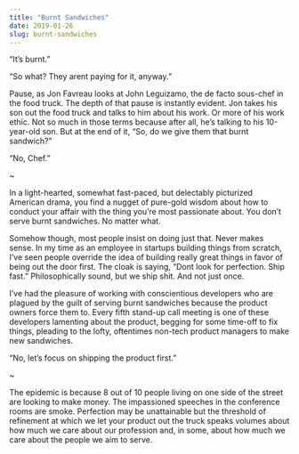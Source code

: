 ```yaml
---
title: "Burnt Sandwiches"
date: 2019-01-26
slug: burnt-sandwiches
---
```


“It’s burnt.”

“So what? They arent paying for it, anyway.”

Pause, as Jon Favreau looks at John Leguizamo, the de facto sous-chef in the
food truck. The depth of that pause is instantly evident. Jon takes his son out
the food truck and talks to him about his work. Or more of his work ethic. Not
so much in those terms because after all, he’s talking to his 10-year-old son.
But at the end of it, “So, do we give them that burnt sandwich?”

“No, Chef.”

~

In a light-hearted, somewhat fast-paced, but delectably picturized American
drama, you find a nugget of pure-gold wisdom about how to conduct your affair
with the thing you’re most passionate about. You don’t serve burnt sandwiches.
No matter what.

Somehow though, most people insist on doing just that. Never makes sense. In my
time as an employee in startups building things from scratch, I’ve seen people
override the idea of building really great things in favor of being out the door
first. The cloak is saying, “Dont look for perfection. Ship fast.”
Philosophically sound, but we ship shit. And not just once.

I’ve had the pleasure of working with conscientious developers who are plagued
by the guilt of serving burnt sandwiches because the product owners force them
to. Every fifth stand-up call meeting is one of these developers lamenting about
the product, begging for some time-off to fix things, pleading to the lofty,
oftentimes non-tech product managers to make new sandwiches.

“No, let’s focus on shipping the product first.”

~

The epidemic is because 8 out of 10 people living on one side of the street are
looking to make money. The impassioned speeches in the conference rooms are
smoke. Perfection may be unattainable but the threshold of refinement at which
we let your product out the truck speaks volumes about how much we care about
our profession and, in some, about how much we care about the people we aim to
serve.

